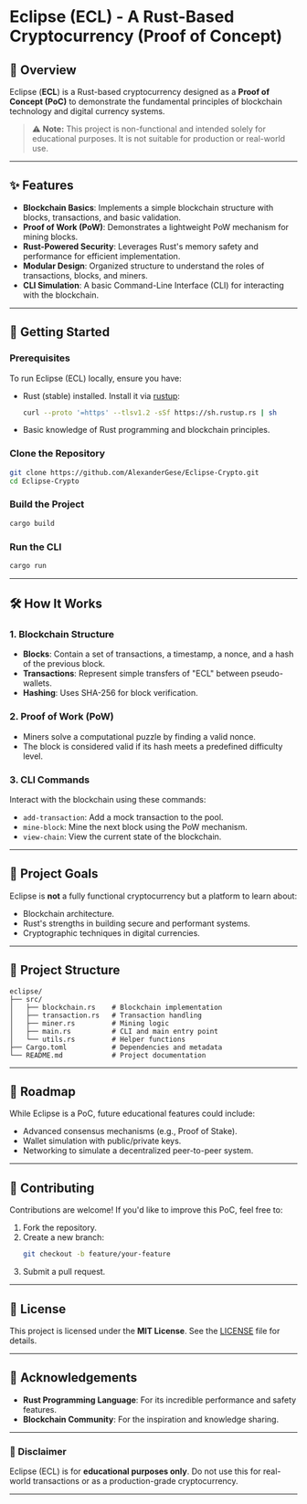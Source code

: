 # Eclipse (ECL) - A Rust-Based Cryptocurrency (Proof of Concept)

## 🌌 Overview

Eclipse (**ECL**) is a Rust-based cryptocurrency designed as a **Proof of Concept (PoC)** to demonstrate the fundamental principles of blockchain technology and digital currency systems.  
> ⚠ **Note:** This project is non-functional and intended solely for educational purposes. It is not suitable for production or real-world use.

---

## ✨ Features

- **Blockchain Basics**: Implements a simple blockchain structure with blocks, transactions, and basic validation.
- **Proof of Work (PoW)**: Demonstrates a lightweight PoW mechanism for mining blocks.
- **Rust-Powered Security**: Leverages Rust's memory safety and performance for efficient implementation.
- **Modular Design**: Organized structure to understand the roles of transactions, blocks, and miners.
- **CLI Simulation**: A basic Command-Line Interface (CLI) for interacting with the blockchain.

---

## 🔧 Getting Started

### Prerequisites
To run Eclipse (ECL) locally, ensure you have:
- Rust (stable) installed. Install it via [rustup](https://rustup.rs/):
  ```bash
  curl --proto '=https' --tlsv1.2 -sSf https://sh.rustup.rs | sh
  ```
- Basic knowledge of Rust programming and blockchain principles.

### Clone the Repository
```bash
git clone https://github.com/AlexanderGese/Eclipse-Crypto.git
cd Eclipse-Crypto
```

### Build the Project
```bash
cargo build
```

### Run the CLI
```bash
cargo run
```

---

## 🛠️ How It Works

### 1. Blockchain Structure
- **Blocks**: Contain a set of transactions, a timestamp, a nonce, and a hash of the previous block.
- **Transactions**: Represent simple transfers of "ECL" between pseudo-wallets.
- **Hashing**: Uses SHA-256 for block verification.

### 2. Proof of Work (PoW)
- Miners solve a computational puzzle by finding a valid nonce.
- The block is considered valid if its hash meets a predefined difficulty level.

### 3. CLI Commands
Interact with the blockchain using these commands:
- `add-transaction`: Add a mock transaction to the pool.
- `mine-block`: Mine the next block using the PoW mechanism.
- `view-chain`: View the current state of the blockchain.

---

## 🚀 Project Goals

Eclipse is **not** a fully functional cryptocurrency but a platform to learn about:
- Blockchain architecture.
- Rust's strengths in building secure and performant systems.
- Cryptographic techniques in digital currencies.

---

## 📂 Project Structure
```
eclipse/
├── src/
│   ├── blockchain.rs    # Blockchain implementation
│   ├── transaction.rs   # Transaction handling
│   ├── miner.rs         # Mining logic
│   ├── main.rs          # CLI and main entry point
│   └── utils.rs         # Helper functions
├── Cargo.toml           # Dependencies and metadata
└── README.md            # Project documentation
```

---

## 📝 Roadmap
While Eclipse is a PoC, future educational features could include:
- Advanced consensus mechanisms (e.g., Proof of Stake).
- Wallet simulation with public/private keys.
- Networking to simulate a decentralized peer-to-peer system.

---

## 🤝 Contributing

Contributions are welcome! If you'd like to improve this PoC, feel free to:
1. Fork the repository.
2. Create a new branch:
   ```bash
   git checkout -b feature/your-feature
   ```
3. Submit a pull request.

---

## 📜 License

This project is licensed under the **MIT License**. See the [LICENSE](LICENSE) file for details.

---

## 🌟 Acknowledgements

- **Rust Programming Language**: For its incredible performance and safety features.
- **Blockchain Community**: For the inspiration and knowledge sharing.

---

### 🚧 Disclaimer
Eclipse (ECL) is for **educational purposes only**. Do not use this for real-world transactions or as a production-grade cryptocurrency.

---
``` 

